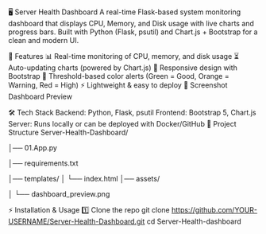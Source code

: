 🖥️ Server Health Dashboard
A real-time Flask-based system monitoring dashboard that displays CPU, Memory, and Disk usage with live charts and progress bars.
Built with Python (Flask, psutil) and Chart.js + Bootstrap for a clean and modern UI.

🚀 Features
📊 Real-time monitoring of CPU, memory, and disk usage
⏳ Auto-updating charts (powered by Chart.js)
🎨 Responsive design with Bootstrap
🔔 Threshold-based color alerts (Green = Good, Orange = Warning, Red = High)
⚡ Lightweight & easy to deploy
📸 Screenshot
Dashboard Preview

🛠️ Tech Stack
Backend: Python, Flask, psutil
Frontend: Bootstrap 5, Chart.js
Server: Runs locally or can be deployed with Docker/GitHub
📂 Project Structure
Server-Health-Dashboard/

│── 01.App.py

│── requirements.txt

│── templates/ │ └── index.html │── assets/

│ └── dashboard_preview.png

⚡ Installation & Usage
1️⃣ Clone the repo
git clone https://github.com/YOUR-USERNAME/Server-Health-Dashboard.git
cd Server-Health-dashboard
